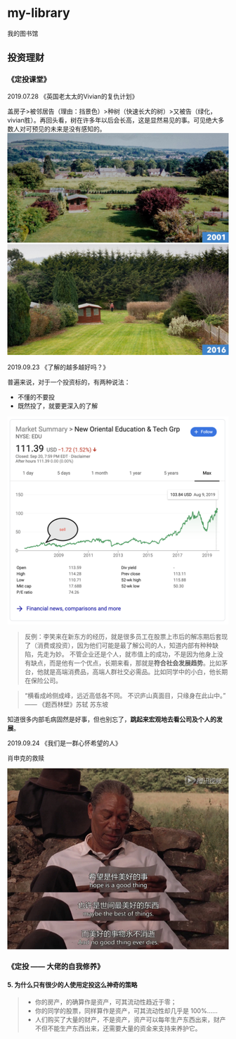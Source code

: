 # my-library
我的图书馆

## 投资理财
### 《定投课堂》
2019.07.28 《英国老太太的Vivian的复仇计划》

盖房子>被邻居告（理由：挡景色）>种树（快速长大的树）>又被告（绿化，vivian胜）。再回头看，树在许多年以后会长高，这是显然易见的事。可见绝大多数人对可预见的未来是没有感知的。
![images/b24efc40-ba41-455c-b0dd-90158339ca20.jpg](images/b24efc40-ba41-455c-b0dd-90158339ca20.jpg)

2019.09.23 《了解的越多越好吗？》

普遍来说，对于一个投资标的，有两种说法：
* 不懂的不要投
* 既然投了，就要更深入的了解

![images/IMG_201981_1016_1451051242.png](images/IMG_201981_1016_1451051242.png)
> 反例：李笑来在新东方的经历，就是很多员工在股票上市后的解冻期后套现了（消费或投资），因为他们可能是最了解公司的人，知道内部有种种缺陷，先走为妙。
不管企业还是个人，就市值上的成功，不是因为他身上没有缺点，而是他有一个优点，长期来看，那就是**符合社会发展趋势**。比如茅台，他就是高端消费品，高端人群社交必需品。比如同学中的小白，他长期在保险公司。

> “横看成岭侧成峰，远近高低各不同。 不识庐山真面目，只缘身在此山中。” —— 《题西林壁》苏轼 苏东坡

知道很多内部毛病固然是好事，但也别忘了，**跳起来宏观地去看公司及个人的发展**。

2019.09.24 《我们是一群心怀希望的人》

肖申克的救赎

![images/2_15_47.jpg](images/2_15_47.jpg)

### 《定投 —— 大佬的自我修养》
#### 5. 为什么只有很少的人使用定投这么神奇的策略
> * 你的房产，的确算作是资产，可其流动性趋近于零；
> * 你的同学的股票，同样算作是资产，可其流动性却几乎是 100%……
> * 人们购买了大量的财产，不是资产，资产可以每年生产东西出来，财产不但不能生产东西出来，还需要大量的资金来支持来养护它。

